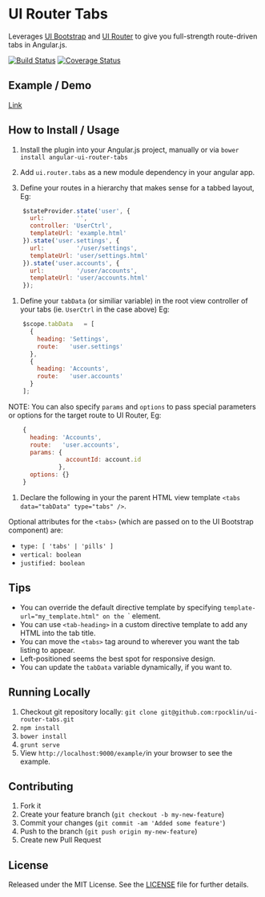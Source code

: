# UI Router Tabs

Leverages [UI Bootstrap](http://angular-ui.github.io/bootstrap/) and [UI Router](https://github.com/angular-ui/ui-router) to give you full-strength route-driven tabs in Angular.js.

[![Build Status](https://secure.travis-ci.org/rpocklin/ui-router-tabs.svg)](http:/travis-ci.org/rpocklin/ui-router-tabs)
[![Coverage Status](https://coveralls.io/repos/rpocklin/ui-router-tabs/badge.png)](https://coveralls.io/r/rpocklin/ui-router-tabs)

## Example / Demo
[Link](http://rpocklin.github.io/ui-router-tabs/example/index.html)

## How to Install / Usage

1. Install the plugin into your Angular.js project, manually or via `bower install angular-ui-router-tabs`
1. Add `ui.router.tabs` as a new module dependency in your angular app.

1. Define your routes in a hierarchy that makes sense for a tabbed layout, Eg:
```javascript
    $stateProvider.state('user', {
      url:         '',
      controller: 'UserCtrl',
      templateUrl: 'example.html'
    }).state('user.settings', {
      url:         '/user/settings',
      templateUrl: 'user/settings.html'
    }).state('user.accounts', {
      url:         '/user/accounts',
      templateUrl: 'user/accounts.html'
    });
```

1. Define your `tabData` (or similiar variable) in the root view controller of your tabs (ie. `UserCtrl` in the case above) Eg:
```javascript
    $scope.tabData   = [
      {
        heading: 'Settings',
        route:   'user.settings'
      },
      {
        heading: 'Accounts',
        route:   'user.accounts'
      }
    ];
```

NOTE: You can also specify `params` and `options` to pass special parameters or options for the target route to UI Router, Eg:
```javascript
    {
      heading: 'Accounts',
      route:   'user.accounts',
      params: {
                accountId: account.id
              },
      options: {}
    }
```

1. Declare the following in your the parent HTML view template `<tabs data="tabData" type="tabs" />`.

Optional attributes for the `<tabs>` (which are passed on to the UI Bootstrap component) are:

- `type: [ 'tabs' | 'pills' ]`
- `vertical: boolean`
- `justified: boolean`



## Tips

* You can override the default directive template by specifying `template-url="my_template.html" on the `<tabs>` element.
* You can use `<tab-heading>` in a custom directive template to add any HTML into the tab title.
* You can move the `<tabs>` tag around to wherever you want the tab listing to appear.
* Left-positioned seems the best spot for responsive design.
* You can update the `tabData` variable dynamically, if you want to.

## Running Locally

1. Checkout git repository locally: `git clone git@github.com:rpocklin/ui-router-tabs.git`
1. `npm install`
1. `bower install`
1. `grunt serve`
1. View `http://localhost:9000/example/`in your browser to see the example.


## Contributing

1. Fork it
2. Create your feature branch (`git checkout -b my-new-feature`)
3. Commit your changes (`git commit -am 'Added some feature'`)
4. Push to the branch (`git push origin my-new-feature`)
5. Create new Pull Request

## License

Released under the MIT License. See the [LICENSE][license] file for further details.

[license]: https://github.com/rpocklin/ui-router-tabs/blob/master/LICENSE
